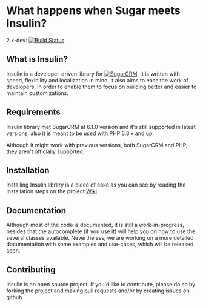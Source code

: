 What happens when Sugar meets Insulin?
======

2.x-dev: [![Build Status](https://secure.travis-ci.org/insulin/insulin-lib.png?branch=2.x-dev)](http://travis-ci.org/insulin/insulin-lib)

What is Insulin?
-----------------

Insulin is a developer-driven library for [![SugarCRM](https://sugarcrm-online.s3.amazonaws.com/D7-images/Sugar-LOGO-2012.png "SugarCRM")](http://sugarcrm.com). It is written with speed, flexibility and localization in mind, it also aims to ease the work of developers, in order to enable them to focus on building better and easier to maintain customizations.

Requirements
------------

Insulin library met SugarCRM at 6.1.0 version and it's still supported in latest versions, also it is meant to be used with PHP 5.3.x and up.

Although it might work with previous versions, both SugarCRM and PHP, they aren't officially supported.

Installation
------------

Installing Insulin library is a piece of cake as you can see by reading the Installation steps on the project [Wiki](http://github.com/insulin/lib/wiki/Installation).


Documentation
-------------

Although most of the code is documented, it is still a work-in-progress, besides that  the autocomplete (if you use it) will help you on how to use the several classes available. Nevertheless, we are working on a more detailed documentation with some examples and use-cases, which will be released soon.

Contributing
------------

Insulin is an open source project. If you'd like to contribute, please do so by forking the project and making pull requests and/or by creating issues on github.
